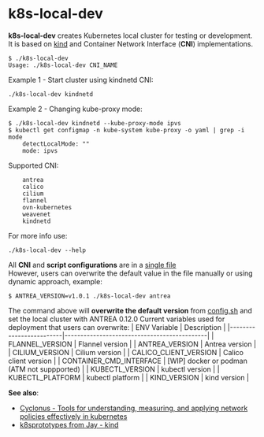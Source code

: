 # k8s-local-dev

**k8s-local-dev** creates Kubernetes local cluster for testing or development. It is based on [kind](https://kind.sigs.k8s.io/) and Container Network Interface (**CNI**) implementations.  

```
$ ./k8s-local-dev 
Usage: ./k8s-local-dev CNI_NAME
```

Example 1 - Start cluster using kindnetd CNI:
```
./k8s-local-dev kindnetd
```

Example 2 - Changing kube-proxy mode:
```
$ ./k8s-local-dev kindnetd --kube-proxy-mode ipvs
$ kubectl get configmap -n kube-system kube-proxy -o yaml | grep -i mode
    detectLocalMode: ""
    mode: ipvs
```

Supported CNI: 
```
	antrea
	calico
	cilium
	flannel
	ovn-kubernetes
	weavenet
	kindnetd
```

For more info use:
```
./k8s-local-dev --help
```
All **CNI** and **script configurations** are in a [single file](https://github.com/K8sbykeshed/k8s-local-dev/blob/main/lib/config.sh)  
However, users can overwrite the default value in the file manually or using dynamic approach, example:
```
$ ANTREA_VERSION=v1.0.1 ./k8s-local-dev antrea
```
The command above will **overwrite the default version** from [config.sh](https://github.com/K8sbykeshed/k8s-local-dev/blob/main/lib/config.sh) and set the local cluster with ANTREA 0.12.0
Current variables used for deployment that users can overwrite:
| ENV Variable            | Description                                 |
|-------------------------|---------------------------------------------|
| FLANNEL_VERSION         | Flannel version                             |
| ANTREA_VERSION          | Antrea version                              |
| CILIUM_VERSION          | Cilium version                              |
| CALICO_CLIENT_VERSION   | Calico client version                       |
| CONTAINER_CMD_INTERFACE | [WIP] docker or podman (ATM not suppported) |
| KUBECTL_VERSION         | kubectl version                             |
| KUBECTL_PLATFORM        | kubectl platform                            |
| KIND_VERSION            | kind version                                |
  
  
**See also**:  
- [Cyclonus - Tools for understanding, measuring, and applying network policies effectively in kubernetes](https://github.com/mattfenwick/cyclonus)
- [k8sprototypes from Jay - kind](https://github.com/jayunit100/k8sprototypes/tree/master/kind)
